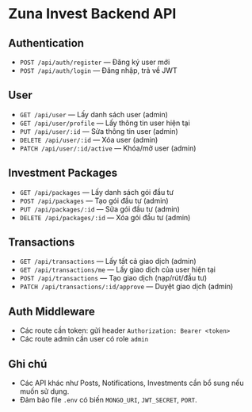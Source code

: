 # Zuna Invest Backend API

## Authentication

- `POST /api/auth/register` — Đăng ký user mới
- `POST /api/auth/login` — Đăng nhập, trả về JWT

## User

- `GET /api/user` — Lấy danh sách user (admin)
- `GET /api/user/profile` — Lấy thông tin user hiện tại
- `PUT /api/user/:id` — Sửa thông tin user (admin)
- `DELETE /api/user/:id` — Xóa user (admin)
- `PATCH /api/user/:id/active` — Khóa/mở user (admin)

## Investment Packages

- `GET /api/packages` — Lấy danh sách gói đầu tư
- `POST /api/packages` — Tạo gói đầu tư (admin)
- `PUT /api/packages/:id` — Sửa gói đầu tư (admin)
- `DELETE /api/packages/:id` — Xóa gói đầu tư (admin)

## Transactions

- `GET /api/transactions` — Lấy tất cả giao dịch (admin)
- `GET /api/transactions/me` — Lấy giao dịch của user hiện tại
- `POST /api/transactions` — Tạo giao dịch (nạp/rút/đầu tư)
- `PATCH /api/transactions/:id/approve` — Duyệt giao dịch (admin)

## Auth Middleware

- Các route cần token: gửi header `Authorization: Bearer <token>`
- Các route admin cần user có role `admin`

## Ghi chú

- Các API khác như Posts, Notifications, Investments cần bổ sung nếu muốn sử dụng.
- Đảm bảo file `.env` có biến `MONGO_URI`, `JWT_SECRET`, `PORT`.
